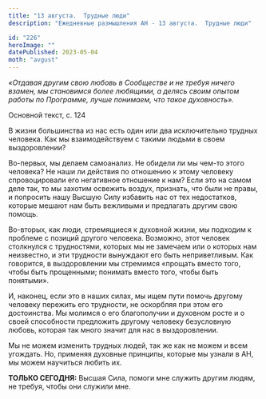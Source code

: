 ```yaml
---
title: "13 августа.  Трудные люди"
description: "Ежедневные размышления АН - 13 августа.  Трудные люди"

id: "226"
heroImage: ""
datePublished: 2023-05-04
moth: "avgust"
---
```


_«Отдавая другим свою любовь в Сообществе и не требуя ничего взамен, мы
становимся более любящими, а делясь своим опытом работы по Программе, лучше
понимаем, что такое духовность»._

Основной текст, с. 124

В жизни большинства из нас есть один или два исключительно трудных человека.
Как мы взаимодействуем с такими людьми в своем выздоровлении?

Во-первых, мы делаем самоанализ. Не обидели ли мы чем-то этого человека? Не
наши ли действия по отношению к этому человеку спровоцировали его негативное
отношение к нам? Если это на самом деле так, то мы захотим освежить воздух,
признать, что были не правы, и попросить нашу Высшую Силу избавить нас от тех
недостатков, которые мешают нам быть вежливыми и предлагать другим свою
помощь.

Во-вторых, как люди, стремящиеся к духовной жизни, мы подходим к проблеме с
позиций другого человека. Возможно, этот человек столкнулся с трудностями,
которых мы не замечаем или о которых нам неизвестно, и эти трудности вынуждают
его быть неприветливым. Как говорится, в выздоровлении мы стремимся «прощать
вместо того, чтобы быть прощенными; понимать вместо того, чтобы быть
понятыми».

И, наконец, если это в наших силах, мы ищем пути помочь другому человеку
пережить его трудности, не оскорбляя при этом его достоинства. Мы молимся о
его благополучии и духовном росте и о своей способности предложить другому
человеку безусловную любовь, которая так много значит для нас в выздоровлении.

Мы не можем изменить трудных людей, так же как не можем и всем угождать. Но,
применяя духовные принципы, которые мы узнали в АН, мы можем научиться любить
их.

**ТОЛЬКО СЕГОДНЯ:** Высшая Сила, помоги мне служить другим людям, не требуя,
чтобы они служили мне.
